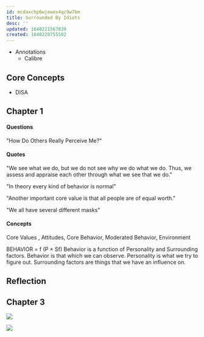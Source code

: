 ```yaml
---
id: mcdaxchp6wjewex4qc9w7bm
title: Surrounded By Idiots
desc: ''
updated: 1640221567839
created: 1640220755502
---
```


* Annotations
  * Calibre

## Core Concepts

* DISA

## Chapter 1

#### Questions

"How Do Others Really Perceive Me?"

#### Quotes

"We see what we do, but we do not see why we do what we do. Thus, we assess and appraise each other through what we see that we do."

"In theory every kind of behavior is normal"

"Another important core value is that all people are of equal worth."

"We all have several different masks"

#### Concepts

Core Values , Attitudes, Core Behavior, Moderated Behavior, Environment

BEHAVIOR = f (P × Sf)
Behavior is a function of Personality and Surrounding factors.
Behavior is that which we can observe.
Personality is what we try to figure out.
Surrounding factors are things that we have an influence on.

## Reflection

## Chapter 3


![](/assets/images/2021-12-22-20-05-46.png)

![](/assets/images/2021-12-22-20-06-06.png)